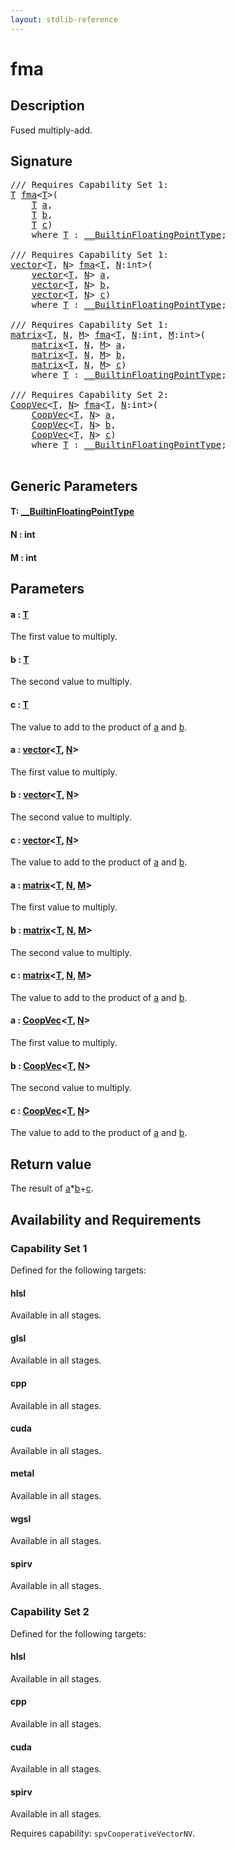 ```yaml
---
layout: stdlib-reference
---
```


# fma

## Description

Fused multiply-add.



## Signature 

<pre>
/// Requires Capability Set 1:
<a href=".html#typeparam-T" class="code_type">T</a> <a href=".html">fma</a>&lt;<a href=".html#typeparam-T" class="code_type">T</a>&gt;(
    <a href=".html#typeparam-T" class="code_type">T</a> <a href=".html#decl-a" class="code_param">a</a>,
    <a href=".html#typeparam-T" class="code_type">T</a> <a href=".html#decl-b" class="code_param">b</a>,
    <a href=".html#typeparam-T" class="code_type">T</a> <a href=".html#decl-c" class="code_param">c</a>)
    <span class='code_keyword'>where</span> <a href=".html#typeparam-T" class="code_type">T</a> : <a href="../../interfaces/0_builtinfloatingpointtype-029hm/index.html" class="code_type">__BuiltinFloatingPointType</a>;

/// Requires Capability Set 1:
<a href="../../types/vector/index.html" class="code_type">vector</a>&lt;<a href=".html#typeparam-T" class="code_type">T</a>, <a href=".html#decl-N" class="code_var">N</a>&gt; <a href=".html">fma</a>&lt;<a href=".html#typeparam-T" class="code_type">T</a>, <a href=".html#decl-N" class="code_var">N</a>:<span class="code_keyword">int</span>&gt;(
    <a href="../../types/vector/index.html" class="code_type">vector</a>&lt;<a href=".html#typeparam-T" class="code_type">T</a>, <a href=".html#decl-N" class="code_var">N</a>&gt; <a href=".html#decl-a" class="code_param">a</a>,
    <a href="../../types/vector/index.html" class="code_type">vector</a>&lt;<a href=".html#typeparam-T" class="code_type">T</a>, <a href=".html#decl-N" class="code_var">N</a>&gt; <a href=".html#decl-b" class="code_param">b</a>,
    <a href="../../types/vector/index.html" class="code_type">vector</a>&lt;<a href=".html#typeparam-T" class="code_type">T</a>, <a href=".html#decl-N" class="code_var">N</a>&gt; <a href=".html#decl-c" class="code_param">c</a>)
    <span class='code_keyword'>where</span> <a href=".html#typeparam-T" class="code_type">T</a> : <a href="../../interfaces/0_builtinfloatingpointtype-029hm/index.html" class="code_type">__BuiltinFloatingPointType</a>;

/// Requires Capability Set 1:
<a href="../../types/matrix/index.html" class="code_type">matrix</a>&lt;<a href=".html#typeparam-T" class="code_type">T</a>, <a href=".html#decl-N" class="code_var">N</a>, <a href=".html#decl-M" class="code_var">M</a>&gt; <a href=".html">fma</a>&lt;<a href=".html#typeparam-T" class="code_type">T</a>, <a href=".html#decl-N" class="code_var">N</a>:<span class="code_keyword">int</span>, <a href=".html#decl-M" class="code_var">M</a>:<span class="code_keyword">int</span>&gt;(
    <a href="../../types/matrix/index.html" class="code_type">matrix</a>&lt;<a href=".html#typeparam-T" class="code_type">T</a>, <a href=".html#decl-N" class="code_var">N</a>, <a href=".html#decl-M" class="code_var">M</a>&gt; <a href=".html#decl-a" class="code_param">a</a>,
    <a href="../../types/matrix/index.html" class="code_type">matrix</a>&lt;<a href=".html#typeparam-T" class="code_type">T</a>, <a href=".html#decl-N" class="code_var">N</a>, <a href=".html#decl-M" class="code_var">M</a>&gt; <a href=".html#decl-b" class="code_param">b</a>,
    <a href="../../types/matrix/index.html" class="code_type">matrix</a>&lt;<a href=".html#typeparam-T" class="code_type">T</a>, <a href=".html#decl-N" class="code_var">N</a>, <a href=".html#decl-M" class="code_var">M</a>&gt; <a href=".html#decl-c" class="code_param">c</a>)
    <span class='code_keyword'>where</span> <a href=".html#typeparam-T" class="code_type">T</a> : <a href="../../interfaces/0_builtinfloatingpointtype-029hm/index.html" class="code_type">__BuiltinFloatingPointType</a>;

/// Requires Capability Set 2:
<a href="../../types/coopvec-04/index.html" class="code_type">CoopVec</a>&lt;<a href=".html#typeparam-T" class="code_type">T</a>, <a href=".html#decl-N" class="code_var">N</a>&gt; <a href=".html">fma</a>&lt;<a href=".html#typeparam-T" class="code_type">T</a>, <a href=".html#decl-N" class="code_var">N</a>:<span class="code_keyword">int</span>&gt;(
    <a href="../../types/coopvec-04/index.html" class="code_type">CoopVec</a>&lt;<a href=".html#typeparam-T" class="code_type">T</a>, <a href=".html#decl-N" class="code_var">N</a>&gt; <a href=".html#decl-a" class="code_param">a</a>,
    <a href="../../types/coopvec-04/index.html" class="code_type">CoopVec</a>&lt;<a href=".html#typeparam-T" class="code_type">T</a>, <a href=".html#decl-N" class="code_var">N</a>&gt; <a href=".html#decl-b" class="code_param">b</a>,
    <a href="../../types/coopvec-04/index.html" class="code_type">CoopVec</a>&lt;<a href=".html#typeparam-T" class="code_type">T</a>, <a href=".html#decl-N" class="code_var">N</a>&gt; <a href=".html#decl-c" class="code_param">c</a>)
    <span class='code_keyword'>where</span> <a href=".html#typeparam-T" class="code_type">T</a> : <a href="../../interfaces/0_builtinfloatingpointtype-029hm/index.html" class="code_type">__BuiltinFloatingPointType</a>;

</pre>

## Generic Parameters

####  <a id="typeparam-T"></a>T: [\_\_BuiltinFloatingPointType](../../interfaces/0_builtinfloatingpointtype-029hm/index.html)
####  <a id="decl-N"></a>N  : int
####  <a id="decl-M"></a>M  : int

## Parameters

####  <a id="decl-a"></a>a  : [T](.html#typeparam-T)
The first value to multiply.

####  <a id="decl-b"></a>b  : [T](.html#typeparam-T)
The second value to multiply.

####  <a id="decl-c"></a>c  : [T](.html#typeparam-T)
The value to add to the product of <span class='code'><a href=".html#decl-a" class="code_param">a</a></span> and <span class='code'><a href=".html#decl-b" class="code_param">b</a></span>.

####  <a id="decl-a"></a>a  : [vector](../../types/vector/index.html)\<[T](../../types/vector/index.html#typeparam-T), [N](../../types/vector/index.html#decl-N)\>
The first value to multiply.

####  <a id="decl-b"></a>b  : [vector](../../types/vector/index.html)\<[T](../../types/vector/index.html#typeparam-T), [N](../../types/vector/index.html#decl-N)\>
The second value to multiply.

####  <a id="decl-c"></a>c  : [vector](../../types/vector/index.html)\<[T](../../types/vector/index.html#typeparam-T), [N](../../types/vector/index.html#decl-N)\>
The value to add to the product of <span class='code'><a href=".html#decl-a" class="code_param">a</a></span> and <span class='code'><a href=".html#decl-b" class="code_param">b</a></span>.

####  <a id="decl-a"></a>a  : [matrix](../../types/matrix/index.html)\<[T](../../types/matrix/t-0.html), [N](../../types/matrix/index.html#decl-N), [M](../../types/matrix/index.html#decl-M)\>
The first value to multiply.

####  <a id="decl-b"></a>b  : [matrix](../../types/matrix/index.html)\<[T](../../types/matrix/t-0.html), [N](../../types/matrix/index.html#decl-N), [M](../../types/matrix/index.html#decl-M)\>
The second value to multiply.

####  <a id="decl-c"></a>c  : [matrix](../../types/matrix/index.html)\<[T](../../types/matrix/t-0.html), [N](../../types/matrix/index.html#decl-N), [M](../../types/matrix/index.html#decl-M)\>
The value to add to the product of <span class='code'><a href=".html#decl-a" class="code_param">a</a></span> and <span class='code'><a href=".html#decl-b" class="code_param">b</a></span>.

####  <a id="decl-a"></a>a  : [CoopVec](../../types/coopvec-04/index.html)\<[T](../../types/coopvec-04/index.html#typeparam-T), [N](../../types/coopvec-04/index.html#decl-N)\>
The first value to multiply.

####  <a id="decl-b"></a>b  : [CoopVec](../../types/coopvec-04/index.html)\<[T](../../types/coopvec-04/index.html#typeparam-T), [N](../../types/coopvec-04/index.html#decl-N)\>
The second value to multiply.

####  <a id="decl-c"></a>c  : [CoopVec](../../types/coopvec-04/index.html)\<[T](../../types/coopvec-04/index.html#typeparam-T), [N](../../types/coopvec-04/index.html#decl-N)\>
The value to add to the product of <span class='code'><a href=".html#decl-a" class="code_param">a</a></span> and <span class='code'><a href=".html#decl-b" class="code_param">b</a></span>.


## Return value
The result of <span class='code'><a href=".html#decl-a" class="code_param">a</a>*<a href=".html#decl-b" class="code_param">b</a>+<a href=".html#decl-c" class="code_param">c</a></span>.


## Availability and Requirements

### Capability Set 1

Defined for the following targets:

#### hlsl
Available in all stages.

#### glsl
Available in all stages.

#### cpp
Available in all stages.

#### cuda
Available in all stages.

#### metal
Available in all stages.

#### wgsl
Available in all stages.

#### spirv
Available in all stages.


### Capability Set 2

Defined for the following targets:

#### hlsl
Available in all stages.

#### cpp
Available in all stages.

#### cuda
Available in all stages.

#### spirv
Available in all stages.

Requires capability: `spvCooperativeVectorNV`.


